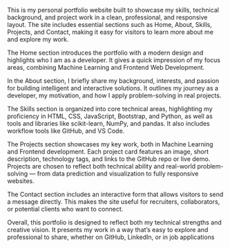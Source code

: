 This is my personal portfolio website built to showcase my skills, technical background, and project work in a clean, professional, and responsive layout. The site includes essential sections such as Home, About, Skills, Projects, and Contact, making it easy for visitors to learn more about me and explore my work.

The Home section introduces the portfolio with a modern design and highlights who I am as a developer. It gives a quick impression of my focus areas, combining Machine Learning and Frontend Web Development.

In the About section, I briefly share my background, interests, and passion for building intelligent and interactive solutions. It outlines my journey as a developer, my motivation, and how I apply problem-solving in real projects.

The Skills section is organized into core technical areas, highlighting my proficiency in HTML, CSS, JavaScript, Bootstrap, and Python, as well as tools and libraries like scikit-learn, NumPy, and pandas. It also includes workflow tools like GitHub, and VS Code.

The Projects section showcases my key work, both in Machine Learning and Frontend development. Each project card features an image, short description, technology tags, and links to the GitHub repo or live demo. Projects are chosen to reflect both technical ability and real-world problem-solving — from data prediction and visualization to fully responsive websites.

The Contact section includes an interactive form that allows visitors to send a message directly. This makes the site useful for recruiters, collaborators, or potential clients who want to connect.

Overall, this portfolio is designed to reflect both my technical strengths and creative vision. It presents my work in a way that’s easy to explore and professional to share, whether on GitHub, LinkedIn, or in job applications
